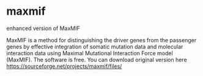 # maxmif
enhanced version of MaxMIF

MaxMIF is a method for distinguishing the driver genes from the passenger genes by effective integration of somatic mutation data and molecular interaction data using Maximal Mutational Interaction Force model (MaxMIF). The software is free. You can download original version here https://sourceforge.net/projects/maxmif/files/
